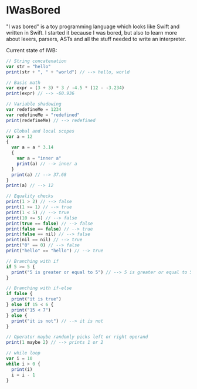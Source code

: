 # IWasBored

"I was bored" is a toy programming language which looks like Swift and written in Swift.
I started it because I was bored, but also to learn more about lexers, parsers, ASTs and all the stuff needed to write an interpreter.

Current state of IWB:

```js
// String concatenation
var str = "hello"
print(str + ", " + "world") // --> hello, world

// Basic math
var expr = (3 + 3) * 3 / -4.5 * (12 - -3.234)
print(expr) // --> -60.936

// Variable shadowing
var redefineMe = 1234
var redefineMe = "redefined"
print(redefineMe) // --> redefined

// Global and local scopes
var a = 12
{
  var a = a * 3.14
  {
    var a = "inner a"
    print(a) // --> inner a
  }
  print(a) // --> 37.68
}
print(a) // --> 12

// Equality checks
print(1 > 2) // --> false
print(1 >= 1) // --> true
print(1 < 5) // --> true
print(10 <= 5) // --> false
print(true == false) // --> false
print(false == false) // --> true
print(false == nil) // --> false
print(nil == nil) // --> true
print("0" == 0) // --> false
print("hello" == "hello") // --> true

// Branching with if
if 5 >= 5 {
  print("5 is greater or equal to 5") // --> 5 is greater or equal to 5
}

// Branching with if-else
if false {
  print("it is true")
} else if 15 < 6 {
  print("15 < 7")
} else {
  print("it is not") // --> it is not
}

// Operator maybe randomly picks left or right operand
print(1 maybe 2) // --> prints 1 or 2

// while loop
var i = 10
while i > 0 { 
  print(i)
  i = i - 1
}

```
